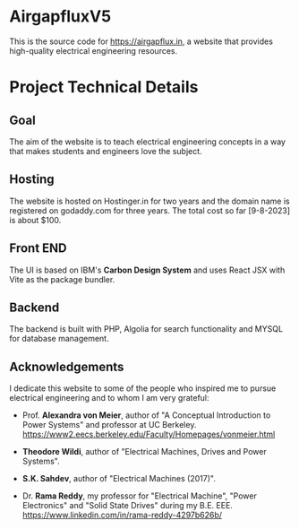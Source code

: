 # AirgapfluxV5
This is the source code for https://airgapflux.in, a website that provides high-quality electrical engineering resources.

# Project Technical Details

## Goal
The aim of the website is to teach electrical engineering concepts in a way that makes students and engineers love the subject.

## Hosting
The website is hosted on Hostinger.in for two years and the domain name is registered on godaddy.com for three years. The total cost so far [9-8-2023] is about $100.

## Front END
The UI is based on IBM's **Carbon Design System** and uses React JSX with Vite as the package bundler.

## Backend
The backend is built with PHP, Algolia for search functionality and MYSQL for database management.

## Acknowledgements

I dedicate this website to some of the people who inspired me to pursue electrical engineering and to whom I am very grateful:

- Prof. **Alexandra von Meier**, author of "A Conceptual Introduction to Power Systems" and professor at UC Berkeley.
https://www2.eecs.berkeley.edu/Faculty/Homepages/vonmeier.html

- **Theodore Wildi**, author of "Electrical Machines, Drives and Power Systems".

- **S.K. Sahdev**, author of "Electrical Machines (2017)".

- Dr. **Rama Reddy**, my professor for "Electrical Machine", "Power Electronics" and "Solid State Drives" during my B.E. EEE.
https://www.linkedin.com/in/rama-reddy-4297b626b/
